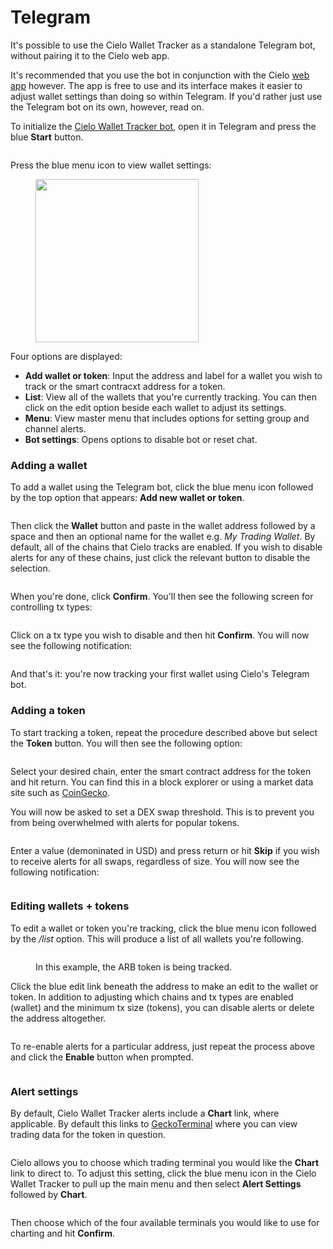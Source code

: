 # Telegram

It's possible to use the Cielo Wallet Tracker as a standalone Telegram bot, without pairing it to the Cielo web app.

It's recommended that you use the bot in conjunction with the Cielo [web app](https://app.cielo.finance) however. The app is free to use and its interface makes it easier to adjust wallet settings than doing so within Telegram. If you'd rather just use the Telegram bot on its own, however, read on.

To initialize the [Cielo Wallet Tracker bot](https://t.me/evmtrackerbot), open it in Telegram and press the blue **Start** button.

<figure><img src="../.gitbook/assets/Screenshot 2023-06-18 at 19.10.51.png" alt=""><figcaption></figcaption></figure>

Press the blue menu icon to view wallet settings:

<figure><img src="../.gitbook/assets/Screenshot 2023-06-18 at 19.14.12.png" alt="" width="261"><figcaption></figcaption></figure>

Four options are displayed:

* **Add wallet or token**: Input the address and label for a wallet you wish to track or the smart contracxt address for a token.
* **List**: View all of the wallets that you're currently tracking. You can then click on the edit option beside each wallet to adjust its settings.
* **Menu**: View master menu that includes options for setting group and channel alerts.
* **Bot settings**: Opens options to disable bot or reset chat.



### Adding a wallet

To add a wallet using the Telegram bot, click the blue menu icon followed by the top option that appears: **Add new wallet or token**.

<figure><img src="../.gitbook/assets/Screenshot 2023-06-18 at 19.23.49.png" alt=""><figcaption></figcaption></figure>

Then click the **Wallet** button and paste in the wallet address followed by a space and then an optional name for the wallet e.g. _My Trading Wallet_. By default, all of the chains that Cielo tracks are enabled. If you wish to disable alerts for any of these chains, just click the relevant button to disable the selection.

<figure><img src="../.gitbook/assets/Screenshot 2023-06-18 at 19.26.29.png" alt=""><figcaption></figcaption></figure>

When you're done, click **Confirm**. You'll then see the following screen for controlling tx types:

<figure><img src="../.gitbook/assets/Screenshot 2023-06-18 at 19.27.13.png" alt=""><figcaption></figcaption></figure>

Click on a tx type you wish to disable and then hit **Confirm**. You will now see the following notification:

<figure><img src="../.gitbook/assets/Screenshot 2023-06-18 at 19.29.03.png" alt=""><figcaption></figcaption></figure>

And that's it: you're now tracking your first wallet using Cielo's Telegram bot.&#x20;

### Adding a token

To start tracking a token, repeat the procedure described above but select the **Token** button. You will then see the following option:

<figure><img src="../.gitbook/assets/Screenshot 2023-08-16 at 10.17.20.png" alt=""><figcaption></figcaption></figure>

Select your desired chain, enter the smart contract address for the token and hit return. You can find this in a block explorer or using a market data site such as [CoinGecko](https://www.coingecko.com/).

You will now be asked to set a DEX swap threshold. This is to prevent you from being overwhelmed with alerts for popular tokens.

<figure><img src="../.gitbook/assets/Screenshot 2023-06-18 at 19.34.37.png" alt=""><figcaption></figcaption></figure>

Enter a value (demoninated in USD) and press return or hit **Skip** if you wish to receive alerts for all swaps, regardless of size. You will now see the following notification:

<figure><img src="../.gitbook/assets/Screenshot 2023-06-18 at 19.36.13.png" alt=""><figcaption></figcaption></figure>

### Editing wallets + tokens

To edit a wallet or token you're tracking, click the blue menu icon followed by the _/list_ option. This will produce a list of all wallets you're following.

<figure><img src="../.gitbook/assets/Screenshot 2023-06-18 at 19.47.25.png" alt=""><figcaption><p>In this example, the ARB token is being tracked.</p></figcaption></figure>

Click the blue edit link beneath the address to make an edit to the wallet or token. In addition to adjusting which chains and tx types are enabled (wallet) and the minimum tx size (tokens), you can disable alerts or delete the address altogether.

<figure><img src="../.gitbook/assets/Screenshot 2023-06-18 at 19.49.33.png" alt=""><figcaption></figcaption></figure>

&#x20;To re-enable alerts for a particular address, just repeat the process above and click the **Enable** button when prompted.&#x20;

<figure><img src="../.gitbook/assets/Screenshot 2023-06-18 at 19.50.39.png" alt=""><figcaption></figcaption></figure>

### Alert settings

By default, Cielo Wallet Tracker alerts include a **Chart** link, where applicable. By default this links to [GeckoTerminal](https://www.geckoterminal.com/) where you can view trading data for the token in question.

<figure><img src="../.gitbook/assets/Screenshot 2023-06-19 at 14.47.30.png" alt=""><figcaption></figcaption></figure>

Cielo allows you to choose which trading terminal you would like the **Chart** link to direct to. To adjust this setting, click the blue menu icon in the Cielo Wallet Tracker to pull up the main menu and then select **Alert Settings** followed by **Chart**.

<figure><img src="../.gitbook/assets/Screenshot 2023-06-19 at 14.50.02.png" alt=""><figcaption></figcaption></figure>

Then choose which of the four available terminals you would like to use for charting and hit **Confirm**.
